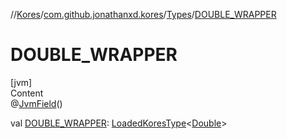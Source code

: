 //[Kores](../../index.md)/[com.github.jonathanxd.kores](../index.md)/[Types](index.md)/[DOUBLE_WRAPPER](-d-o-u-b-l-e_-w-r-a-p-p-e-r.md)



# DOUBLE_WRAPPER  
[jvm]  
Content  
@[JvmField](https://kotlinlang.org/api/latest/jvm/stdlib/kotlin.jvm/-jvm-field/index.html)()  
  
val [DOUBLE_WRAPPER](-d-o-u-b-l-e_-w-r-a-p-p-e-r.md): [LoadedKoresType](../../com.github.jonathanxd.kores.type/-loaded-kores-type/index.md)<[Double](https://kotlinlang.org/api/latest/jvm/stdlib/kotlin/-double/index.html)>  



